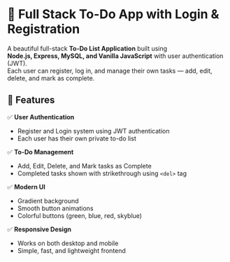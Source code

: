 # 📝 Full Stack To-Do App with Login & Registration

A beautiful full-stack **To-Do List Application** built using  
**Node.js, Express, MySQL, and Vanilla JavaScript** with user authentication (JWT).  
Each user can register, log in, and manage their own tasks — add, edit, delete, and mark as complete.

## 🚀 Features

✅ **User Authentication**
- Register and Login system using JWT authentication  
- Each user has their own private to-do list  

✅ **To-Do Management**
- Add, Edit, Delete, and Mark tasks as Complete  
- Completed tasks shown with strikethrough using `<del>` tag  

✅ **Modern UI**
- Gradient background  
- Smooth button animations  
- Colorful buttons (green, blue, red, skyblue)  

✅ **Responsive Design**
- Works on both desktop and mobile  
- Simple, fast, and lightweight frontend  

